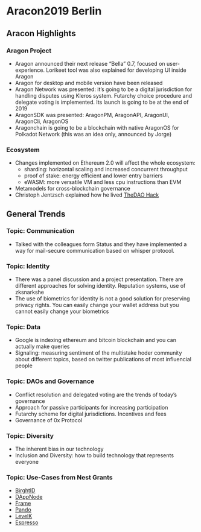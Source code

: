 # Aracon2019 Berlin
## Aracon Highlights 
### Aragon Project
* Aragon announced their next release “Bella” 0.7, focused on user-experience. Lorikeet tool was also explained for developing UI inside Aragon
* Aragon for desktop and mobile version have been released 
* Aragon Network was presented: it’s going to be a digital jurisdiction for handling disputes using Kleros system. Futarchy choice procedure and delegate voting is implemented. Its launch is going to be at the end of 2019
* AragonSDK was presented: AragonPM, AragonAPI, AragonUI, AragonCli, AragonOS
* Aragonchain is going to be a blockchain with native AragonOS for Polkadot Network (this was an idea only, announced by Jorge)
### Ecosystem
* Changes implemented on Ethereum 2.0 will affect the whole ecosystem:
	* sharding: horizontal scaling and increased concurrent throughput
	* proof of stake: energy efficient and lower entry barriers
	* eWASM: more versatile VM and less cpu instructions than EVM
* Metamodels for cross-blockchain governance
* Christoph Jentzsch explained how he lived [TheDAO Hack](https://blog.slock.it/the-history-of-the-dao-and-lessons-learned-d06740f8cfa5)
## General Trends
### Topic: Communication
* Talked with the colleagues form Status and they have implemented a way for mail-secure communication based on whisper protocol.
### Topic: Identity
* There was a panel discussion and a project presentation. There are different approaches for solving identity. Reputation systems, use of zksnarkshe
* The use of biometrics for identity is not a good solution for preserving privacy rights. You can easily change your wallet address but you cannot easily change your biometrics
### Topic: Data
* Google is indexing ethereum and bitcoin blockchain and you can actually make queries 
* Signaling: measuring sentiment of the multistake hoder community about different topics, based on twitter publications of most influencial people
### Topic: DAOs and Governance
* Conflict resolution and delegated voting are the trends of today’s governance
* Approach for passive participants for increasing participation
* Futarchy scheme for digital jurisdictions. Incentives and fees
* Governance of 0x Protocol
### Topic: Diversity
* The inherent bias in our technology
* Inclusion and Diversity: how to build technology that represents everyone
### Topic: Use-Cases from Nest Grants
* [BirghtID](https://www.brightid.org/)
* [DAppNode](https://dappnode.io/)
* [Frame]()
* [Pando](https://medium.com/pando-network/pando-b5e1a2af3152)
* [LevelK](https://www.levelk.io/)
* [Espresso](https://github.com/espresso-org) 










